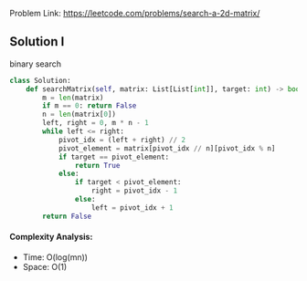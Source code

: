 Problem Link: https://leetcode.com/problems/search-a-2d-matrix/



## Solution I
binary search

```python
class Solution:
    def searchMatrix(self, matrix: List[List[int]], target: int) -> bool:
        m = len(matrix)
        if m == 0: return False
        n = len(matrix[0])
        left, right = 0, m * n - 1
        while left <= right:
            pivot_idx = (left + right) // 2
            pivot_element = matrix[pivot_idx // n][pivot_idx % n]
            if target == pivot_element:
                return True
            else:
                if target < pivot_element:
                    right = pivot_idx - 1
                else:
                    left = pivot_idx + 1
        return False
```

#### Complexity Analysis:
- Time: O(log(mn))
- Space: O(1)